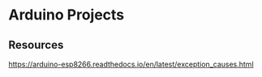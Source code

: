 # Arduino Projects

## Resources

https://arduino-esp8266.readthedocs.io/en/latest/exception_causes.html

